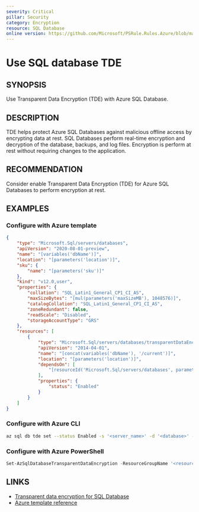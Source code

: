 ```yaml
---
severity: Critical
pillar: Security
category: Encryption
resource: SQL Database
online version: https://github.com/Microsoft/PSRule.Rules.Azure/blob/main/docs/rules/en/Azure.SQL.TDE.md
---
```


# Use SQL database TDE

## SYNOPSIS

Use Transparent Data Encryption (TDE) with Azure SQL Database.

## DESCRIPTION

TDE helps protect Azure SQL Databases against malicious offline access by encrypting data at rest.
SQL Databases perform real-time encryption and decryption of the database, backups, and log files.
Encryption is perform at rest without requiring changes to the application.

## RECOMMENDATION

Consider enable Transparent Data Encryption (TDE) for Azure SQL Databases to perform encryption at rest.

## EXAMPLES

### Configure with Azure template

```json
{
    "type": "Microsoft.Sql/servers/databases",
    "apiVersion": "2020-08-01-preview",
    "name": "[variables('dbName')]",
    "location": "[parameters('location')]",
    "sku": {
        "name": "[parameters('sku')]"
    },
    "kind": "v12.0,user",
    "properties": {
        "collation": "SQL_Latin1_General_CP1_CI_AS",
        "maxSizeBytes": "[mul(parameters('maxSizeMB'), 1048576)]",
        "catalogCollation": "SQL_Latin1_General_CP1_CI_AS",
        "zoneRedundant": false,
        "readScale": "Disabled",
        "storageAccountType": "GRS"
    },
    "resources": [
        {
            "type": "Microsoft.Sql/servers/databases/transparentDataEncryption",
            "apiVersion": "2014-04-01",
            "name": "[concat(variables('dbName'), '/current')]",
            "location": "[parameters('location')]",
            "dependsOn": [
                "[resourceId('Microsoft.Sql/servers/databases', parameters('serverName'), parameters('databaseName'))]"
            ],
            "properties": {
                "status": "Enabled"
            }
        }
    ]
}
```

### Configure with Azure CLI

```bash
az sql db tde set --status Enabled -s '<server_name>' -d '<database>' -g '<resource_group>'
```

### Configure with Azure PowerShell

```powershell
Set-AzSqlDatabaseTransparentDataEncryption -ResourceGroupName '<resource_group>' -ServerName '<server_name>' -DatabaseName '<database>' -State Enabled
```

## LINKS

- [Transparent data encryption for SQL Database](https://docs.microsoft.com/azure/sql-database/transparent-data-encryption-azure-sql)
- [Azure template reference](https://docs.microsoft.com/azure/templates/microsoft.sql/servers/databases/transparentdataencryption)
